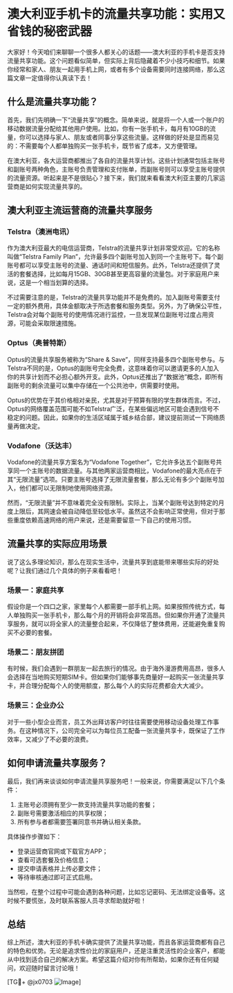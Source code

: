 # 澳大利亚手机卡的流量共享功能：实用又省钱的秘密武器

大家好！今天咱们来聊聊一个很多人都关心的话题——澳大利亚的手机卡是否支持流量共享功能。这个问题看似简单，但实际上背后隐藏着不少小技巧和细节。如果你经常和家人、朋友一起用手机上网，或者有多个设备需要同时连接网络，那么这篇文章一定值得你认真读下去！

## 什么是流量共享功能？

首先，我们先明确一下“流量共享”的概念。简单来说，就是将一个人或一个账户的移动数据流量分配给其他用户使用。比如，你有一张手机卡，每月有10GB的流量，你可以选择与家人、朋友或者同事分享这些流量。这样做的好处是显而易见的：不需要每个人都单独购买一张手机卡，既节省了成本，又方便管理。

在澳大利亚，各大运营商都推出了各自的流量共享计划。这些计划通常包括主账号和副账号两种角色，主账号负责管理和支付账单，而副账号则可以享受主账号提供的流量资源。听起来是不是很贴心？接下来，我们就来看看澳大利亚主要的几家运营商是如何实现流量共享的。

## 澳大利亚主流运营商的流量共享服务

### Telstra（澳洲电讯）

作为澳大利亚最大的电信运营商，Telstra的流量共享计划非常受欢迎。它的名称叫做“Telstra Family Plan”，允许最多四个副账号加入到同一个主账号下。每个副账号都可以享受主账号的流量、通话时间和短信服务。此外，Telstra还提供了灵活的套餐选择，比如每月15GB、30GB甚至更高容量的流量包。对于家庭用户来说，这是一个相当划算的选择。

不过需要注意的是，Telstra的流量共享功能并不是免费的。加入副账号需要支付一定的额外费用，具体金额取决于所选套餐和服务类型。另外，为了确保公平性，Telstra会对每个副账号的使用情况进行监控，一旦发现某位副账号过度占用资源，可能会采取限速措施。

### Optus（奥普特斯）

Optus的流量共享服务被称为“Share & Save”，同样支持最多四个副账号参与。与Telstra不同的是，Optus的副账号完全免费，这意味着你可以邀请更多的人加入你的共享计划而不必担心额外开支。此外，Optus还推出了“数据池”概念，即所有副账号的剩余流量可以集中存储在一个公共池中，供需要时使用。

Optus的优势在于其价格相对亲民，尤其是对于预算有限的学生群体而言。不过，Optus的网络覆盖范围可能不如Telstra广泛，在某些偏远地区可能会遇到信号不稳定的问题。因此，如果你的生活区域属于城乡结合部，建议提前测试一下网络质量再做决定。

### Vodafone（沃达丰）

Vodafone的流量共享方案名为“Vodafone Together”，它允许多达五个副账号共享同一个主账号的数据流量。与其他两家运营商相比，Vodafone的最大亮点在于其“无限流量”选项。只要主账号选择了无限流量套餐，那么无论有多少个副账号加入，他们都可以无限制地使用网络资源。

然而，“无限流量”并不意味着完全没有限制。实际上，当某个副账号达到特定的月度上限后，其网速会被自动降低至较低水平。虽然这不会影响正常使用，但对于那些重度依赖高速网络的用户来说，还是需要留意一下自己的使用习惯。

## 流量共享的实际应用场景

说了这么多理论知识，那么在现实生活中，流量共享到底能带来哪些实际的好处呢？让我们通过几个具体的例子来看看吧！

### 场景一：家庭共享

假设你是一个四口之家，家里每个人都需要一部手机上网。如果按照传统方式，每人单独购买一张手机卡，那么每个月的开销将会非常高昂。但如果你开通了流量共享服务，就可以将全家人的流量整合起来，不仅降低了整体费用，还能避免重复购买不必要的套餐。

### 场景二：朋友拼团

有时候，我们会遇到一群朋友一起去旅行的情况。由于海外漫游费用高昂，很多人会选择在当地购买短期SIM卡。但如果你们能够事先商量好一起购买一张流量共享卡，并合理分配每个人的使用额度，那么每个人的实际花费都会大大减少。

### 场景三：企业办公

对于一些小型企业而言，员工外出拜访客户时往往需要使用移动设备处理工作事务。在这种情况下，公司完全可以为每位员工配备一张流量共享卡，既保证了工作效率，又减少了不必要的浪费。

## 如何申请流量共享服务？

最后，我们再来谈谈如何申请流量共享服务吧！一般来说，你需要满足以下几个条件：

1. 主账号必须拥有至少一款支持流量共享功能的套餐；
2. 副账号需要激活相应的共享权限；
3. 所有参与者都需要签署同意书并确认相关条款。

具体操作步骤如下：
- 登录运营商官网或下载官方APP；
- 查看可选套餐及价格信息；
- 提交申请表格并上传必要文件；
- 等待审核通过即可正式启用。

当然啦，在整个过程中可能会遇到各种问题，比如忘记密码、无法绑定设备等。这时候不要慌张，及时联系客服人员寻求帮助就好啦！

## 总结

综上所述，澳大利亚的手机卡确实提供了流量共享功能，而且各家运营商都有自己的特色和优势。无论是追求性价比的家庭用户，还是注重灵活性的企业客户，都能从中找到适合自己的解决方案。希望这篇介绍对你有所帮助，如果你还有任何疑问，欢迎随时留言讨论哦！

[TG💪+ @jx0703 ![Image](https://github.com/user-attachments/assets/dbca1d08-cadb-493c-b0ec-ad6f7a83f270)]